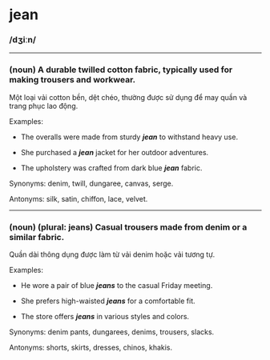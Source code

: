 # jean

### /dʒiːn/

---

### (noun) A durable twilled cotton fabric, typically used for making trousers and workwear.

Một loại vải cotton bền, dệt chéo, thường được sử dụng để may quần và trang phục lao động.

Examples:

- The overalls were made from sturdy **_jean_** to withstand heavy use.

- She purchased a **_jean_** jacket for her outdoor adventures.

- The upholstery was crafted from dark blue **_jean_** fabric.

Synonyms: denim, twill, dungaree, canvas, serge.

Antonyms: silk, satin, chiffon, lace, velvet.

---

### (noun) (plural: jeans) Casual trousers made from denim or a similar fabric.

Quần dài thông dụng được làm từ vải denim hoặc vải tương tự.

Examples:

- He wore a pair of blue **_jeans_** to the casual Friday meeting.

- She prefers high-waisted **_jeans_** for a comfortable fit.

- The store offers **_jeans_** in various styles and colors.

Synonyms: denim pants, dungarees, denims, trousers, slacks.

Antonyms: shorts, skirts, dresses, chinos, khakis.